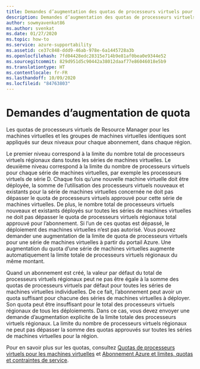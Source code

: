 ```yaml
---
title: Demandes d’augmentation des quotas de processeurs virtuels pour Azure Resource Manager
description: Demandes d’augmentation des quotas de processeurs virtuels pour Azure Resource Manager
author: sowmyavenkat86
ms.author: svenkat
ms.date: 01/27/2020
ms.topic: how-to
ms.service: azure-supportability
ms.assetid: ce37c848-ddd9-46ab-978e-6a1445728a3b
ms.openlocfilehash: 7fd04428edc28315e714b9e81af0bea0e9344e52
ms.sourcegitcommit: 829d951d5c90442a38012daaf77e86046018e5b9
ms.translationtype: HT
ms.contentlocale: fr-FR
ms.lasthandoff: 10/09/2020
ms.locfileid: "84763803"
---
```

# <a name="quota-increase-requests"></a>Demandes d’augmentation de quota

Les quotas de processeurs virtuels de Resource Manager pour les machines virtuelles et les groupes de machines virtuelles identiques sont appliqués sur deux niveaux pour chaque abonnement, dans chaque région.

Le premier niveau correspond à la limite du nombre total de processeurs virtuels régionaux dans toutes les séries de machines virtuelles. Le deuxième niveau correspond à la limite du nombre de processeurs virtuels pour chaque série de machines virtuelles, par exemple les processeurs virtuels de série D. Chaque fois qu’une nouvelle machine virtuelle doit être déployée, la somme de l’utilisation des processeurs virtuels nouveaux et existants pour la série de machines virtuelles concernée ne doit pas dépasser le quota de processeurs virtuels approuvé pour cette série de machines virtuelles. De plus, le nombre total de processeurs virtuels nouveaux et existants déployés sur toutes les séries de machines virtuelles ne doit pas dépasser le quota de processeurs virtuels régionaux total approuvé pour l’abonnement. Si l’un de ces quotas est dépassé, le déploiement des machines virtuelles n’est pas autorisé.
Vous pouvez demander une augmentation de la limite de quota de processeurs virtuels pour une série de machines virtuelles à partir du portail Azure. Une augmentation du quota d’une série de machines virtuelles augmente automatiquement la limite totale de processeurs virtuels régionaux du même montant.

Quand un abonnement est créé, la valeur par défaut du total de processeurs virtuels régionaux peut ne pas être égale à la somme des quotas de processeurs virtuels par défaut pour toutes les séries de machines virtuelles individuelles. De ce fait, l’abonnement peut avoir un quota suffisant pour chacune des séries de machines virtuelles à déployer. Son quota peut être insuffisant pour le total des processeurs virtuels régionaux de tous les déploiements. Dans ce cas, vous devez envoyer une demande d’augmentation explicite de la limite totale des processeurs virtuels régionaux. La limite du nombre de processeurs virtuels régionaux ne peut pas dépasser la somme des quotas approuvés sur toutes les séries de machines virtuelles pour la région.

Pour en savoir plus sur les quotas, consultez [Quotas de processeurs virtuels pour les machines virtuelles](../../virtual-machines/windows/quotas.md) et [Abonnement Azure et limites, quotas et contraintes de service](../../azure-resource-manager/management/azure-subscription-service-limits.md).


